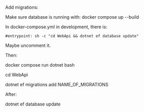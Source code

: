 Add migrations:

Make sure database is running with: docker compose up --build

In docker-compose.yml in development, there is:

    #entrypoint: sh -c "cd WebApi && dotnet ef database update"

Maybe uncomment it.

Then:

docker compose run dotnet bash

cd WebApi

dotnet ef migrations add NAME_OF_MIGRATIONS

After:

dotnet ef database update

